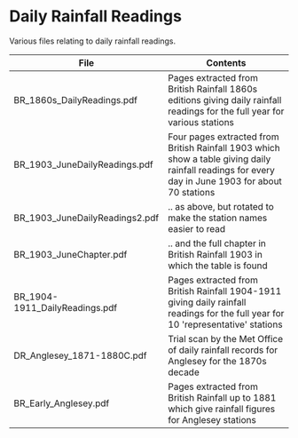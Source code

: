 # Daily Rainfall Readings

Various files relating to daily rainfall readings.

|File|Contents|
|----|--------|
|BR_1860s_DailyReadings.pdf|Pages extracted from British Rainfall 1860s editions giving daily rainfall readings for the full year for various stations|
|BR_1903_JuneDailyReadings.pdf|Four pages extracted from British Rainfall 1903 which show a table giving daily rainfall readings for every day in June 1903 for about 70 stations|
|BR_1903_JuneDailyReadings2.pdf|.. as above, but rotated to make the station names easier to read|
|BR_1903_JuneChapter.pdf|.. and the full chapter in British Rainfall 1903 in which the table is found|
|BR_1904-1911_DailyReadings.pdf|Pages extracted from British Rainfall 1904-1911 giving daily rainfall readings for the full year for 10 'representative' stations|
|DR_Anglesey_1871-1880C.pdf|Trial scan by the Met Office of daily rainfall records for Anglesey for the 1870s decade|
|BR_Early_Anglesey.pdf|Pages extracted from British Rainfall up to 1881 which give rainfall figures for Anglesey stations|
